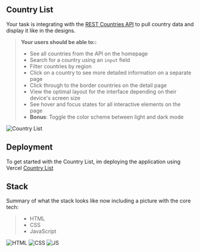 ## Country List
Your task is integrating with the [REST Countries API](https://restcountries.com/) to pull country data and display it like in the designs.

> **Your users should be able to::**
> - See all countries from the API on the homepage
> - Search for a country using an `input` field
> - Filter countries by region
> - Click on a country to see more detailed information on a separate page
> - Click through to the border countries on the detail page
> - View the optimal layout for the interface depending on their device's screen size
> - See hover and focus states for all interactive elements on the page
> - **Bonus**: Toggle the color scheme between light and dark mode


![Country List](images/screencapture-landing-page-zhafran-netlify-app-2024-07-17-11_58_12.png)

## Deployment

To get started with the Country List, im deploying the application using Vercel [Country List](https://zhafran-countrylist.vercel.app/)

## Stack

Summary of what the stack looks like now including a picture with the core tech:

> - HTML
> - CSS
> - JavaScript

![HTML](./images/html.png) ![CSS](./images/css.png) ![JS](./images/js.png)
